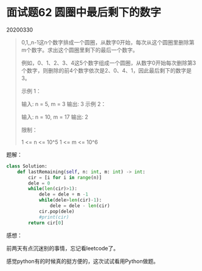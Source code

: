 # 面试题62  圆圈中最后剩下的数字

20200330

> 0,1,,n-1这n个数字排成一个圆圈，从数字0开始，每次从这个圆圈里删除第m个数字。求出这个圆圈里剩下的最后一个数字。
>
> 例如，0、1、2、3、4这5个数字组成一个圆圈，从数字0开始每次删除第3个数字，则删除的前4个数字依次是2、0、4、1，因此最后剩下的数字是3。
>
>  
>
> 示例 1：
>
> 输入: n = 5, m = 3
> 输出: 3
> 示例 2：
>
> 输入: n = 10, m = 17
> 输出: 2
>
>
> 限制：
>
> 1 <= n <= 10^5
> 1 <= m <= 10^6

题解：

```python
class Solution:
    def lastRemaining(self, n: int, m: int) -> int:
        cir = [i for i in range(n)]
        dele = 0
        while(len(cir)>1):
            dele = dele + m -1
            while(dele>len(cir)-1):
                dele = dele - len(cir)
            cir.pop(dele)
            #print(cir)
        return cir[0]
```

感想：

前两天有点沉迷别的事情，忘记看leetcode了。

感觉python有的时候真的挺方便的，这次试试看用Python做题。